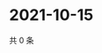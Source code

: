 # 2021-10-15

共 0 条

<!-- BEGIN WEIBO -->
<!-- 最后更新时间 Fri Oct 15 2021 06:00:37 GMT+0800 (China Standard Time) -->

<!-- END WEIBO -->
